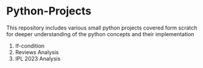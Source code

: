 # Python-Projects

This repository includes various small python projects covered form scratch for deeper understanding of the python concepts and their implementation

1. If-condition
2. Reviews Analysis
3. IPL 2023 Analysis

